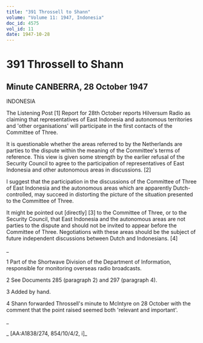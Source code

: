 ```yaml
---
title: "391 Throssell to Shann"
volume: "Volume 11: 1947, Indonesia"
doc_id: 4575
vol_id: 11
date: 1947-10-28
---
```


# 391 Throssell to Shann

## Minute CANBERRA, 28 October 1947

INDONESIA

The Listening Post [1] Report for 28th October reports Hilversum Radio as claiming that representatives of East Indonesia and autonomous territories and 'other organisations' will participate in the first contacts of the Committee of Three.

It is questionable whether the areas referred to by the Netherlands are parties to the dispute within the meaning of the Committee's terms of reference. This view is given some strength by the earlier refusal of the Security Council to agree to the participation of representatives of East Indonesia and other autonomous areas in discussions. [2]

I suggest that the participation in the discussions of the Committee of Three of East Indonesia and the autonomous areas which are apparently Dutch-controlled, may succeed in distorting the picture of the situation presented to the Committee of Three.

It might be pointed out [directly] [3] to the Committee of Three, or to the Security Council, that East Indonesia and the autonomous areas are not parties to the dispute and should not be invited to appear before the Committee of Three. Negotiations with these areas should be the subject of future independent discussions between Dutch and Indonesians. [4]

_

1 Part of the Shortwave Division of the Department of Information, responsible for monitoring overseas radio broadcasts.

2 See Documents 285 (paragraph 2) and 297 (paragraph 4).

3 Added by hand.

4 Shann forwarded Throssell's minute to McIntyre on 28 October with the comment that the point raised seemed both 'relevant and important'.

_

_ [AA:A1838/274, 854/10/4/2, i]_
